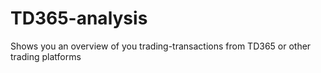 # TD365-analysis
Shows you an overview of you trading-transactions from TD365 or other trading platforms
